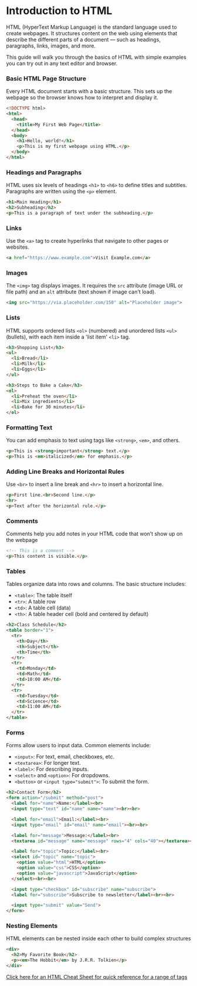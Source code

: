 # Introduction to HTML

HTML (HyperText Markup Language) is the standard language used to create webpages. It structures content on the web using elements that describe the different parts of a document — such as headings, paragraphs, links, images, and more.

This guide will walk you through the basics of HTML with simple examples you can try out in any text editor and browser.

### Basic HTML Page Structure

Every HTML document starts with a basic structure. This sets up the webpage so the browser knows how to interpret and display it.

```html
<!DOCTYPE html>
<html>
  <head>
    <title>My First Web Page</title>
  </head>
  <body>
    <h1>Hello, world!</h1>
    <p>This is my first webpage using HTML.</p>
  </body>
</html>
```

### Headings and Paragraphs

HTML uses six levels of headings `<h1>` to `<h6>` to define titles and subtitles. Paragraphs are written using the `<p>` element.

```html
<h1>Main Heading</h1>
<h2>Subheading</h2>
<p>This is a paragraph of text under the subheading.</p>
```

### Links
Use the `<a>` tag to create hyperlinks that navigate to other pages or websites.

```html
<a href="https://www.example.com">Visit Example.com</a>
```

### Images

The `<img>` tag displays images. It requires the `src` attribute (image URL or file path) and an `alt` attribute (text shown if image can't load).

```html
<img src="https://via.placeholder.com/150" alt="Placeholder image">
```

### Lists

HTML supports ordered lists `<ol>` (numbered) and unordered lists `<ul>` (bullets), with each item inside a 'list item' `<li>` tag.

```html
<h3>Shopping List</h3>
<ul>
  <li>Bread</li>
  <li>Milk</li>
  <li>Eggs</li>
</ul>

<h3>Steps to Bake a Cake</h3>
<ol>
  <li>Preheat the oven</li>
  <li>Mix ingredients</li>
  <li>Bake for 30 minutes</li>
</ol>
```

### Formatting Text

You can add emphasis to text using tags like `<strong>`, `<em>`, and others.

```html
<p>This is <strong>important</strong> text.</p>
<p>This is <em>italicized</em> for emphasis.</p>
```

### Adding Line Breaks and Horizontal Rules

Use `<br>` to insert a line break and `<hr>` to insert a horizontal line.

```html
<p>First line.<br>Second line.</p>
<hr>
<p>Text after the horizontal rule.</p>
```

### Comments

Comments help you add notes in your HTML code that won’t show up on the webpage

```html
<!-- This is a comment -->
<p>This content is visible.</p>
```

### Tables

Tables organize data into rows and columns. The basic structure includes:

- `<table>`: The table itself
- `<tr>`: A table row
- `<td>`: A table cell (data)
- `<th>`: A table header cell (bold and centered by default)

```html
<h2>Class Schedule</h2>
<table border="1">
  <tr>
    <th>Day</th>
    <th>Subject</th>
    <th>Time</th>
  </tr>
  <tr>
    <td>Monday</td>
    <td>Math</td>
    <td>10:00 AM</td>
  </tr>
  <tr>
    <td>Tuesday</td>
    <td>Science</td>
    <td>11:00 AM</td>
  </tr>
</table>
```

### Forms

Forms allow users to input data. Common elements include:

- `<input>`: For text, email, checkboxes, etc.
- `<textarea>`: For longer text.
- `<label>`: For describing inputs.
- `<select>` and `<option>`: For dropdowns.
- `<button>` or `<input type="submit">`: To submit the form.

```html
<h2>Contact Form</h2>
<form action="/submit" method="post">
  <label for="name">Name:</label><br>
  <input type="text" id="name" name="name"><br><br>

  <label for="email">Email:</label><br>
  <input type="email" id="email" name="email"><br><br>

  <label for="message">Message:</label><br>
  <textarea id="message" name="message" rows="4" cols="40"></textarea><br><br>

  <label for="topic">Topic:</label><br>
  <select id="topic" name="topic">
    <option value="html">HTML</option>
    <option value="css">CSS</option>
    <option value="javascript">JavaScript</option>
  </select><br><br>

  <input type="checkbox" id="subscribe" name="subscribe">
  <label for="subscribe">Subscribe to newsletter</label><br><br>

  <input type="submit" value="Send">
</form>
```

### Nesting Elements

HTML elements can be nested inside each other to build complex structures

```html
<div>
  <h2>My Favorite Book</h2>
  <p><em>The Hobbit</em> by J.R.R. Tolkien</p>
</div>
```

[Click here for an HTML Cheat Sheet for quick reference for a range of tags](HTML_tags_cheatsheet.md)